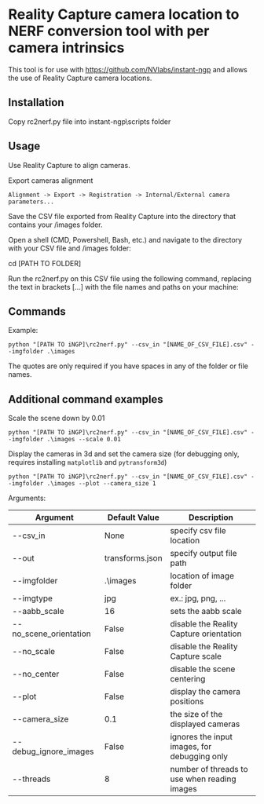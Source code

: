 # Reality Capture camera location to NERF conversion tool with per camera intrinsics
This tool is for use with https://github.com/NVlabs/instant-ngp and allows the use of Reality Capture camera locations.

## Installation
Copy rc2nerf.py file into instant-ngp\scripts folder

## Usage
Use Reality Capture to align cameras.

Export cameras alignment
```
Alignment -> Export -> Registration -> Internal/External camera parameters...
```

Save the CSV file exported from Reality Capture into the directory that contains your /images folder.

Open a shell (CMD, Powershell, Bash, etc.) and navigate to the directory with your CSV file and /images folder:

cd [PATH TO FOLDER]

Run the rc2nerf.py on this CSV file using the following command, replacing the text in brackets […] with the file names and paths on your machine:

## Commands
Example:
```
python "[PATH TO iNGP]\rc2nerf.py" --csv_in "[NAME_OF_CSV_FILE].csv" --imgfolder .\images
```
The quotes are only required if you have spaces in any of the folder or file names.

## Additional command examples
Scale the scene down by 0.01
```
python "[PATH TO iNGP]\rc2nerf.py" --csv_in "[NAME_OF_CSV_FILE].csv" --imgfolder .\images --scale 0.01
```

Display the cameras in 3d and set the camera size (for debugging only, requires installing `matplotlib` and `pytransform3d`)
```
python "[PATH TO iNGP]\rc2nerf.py" --csv_in "[NAME_OF_CSV_FILE].csv" --imgfolder .\images --plot --camera_size 1
```

Arguments:

| Argument               | Default Value   | Description                                  |
|------------------------|-----------------|----------------------------------------------|
| --csv_in               | None            | specify csv file location                    |
| --out                  | transforms.json | specify output file path                     |
| --imgfolder            | .\images        | location of image folder                     |
| --imgtype              | jpg             | ex.: jpg, png, ...                           |
| --aabb_scale           | 16              | sets the aabb scale                          |
| --no_scene_orientation | False           | disable the Reality Capture orientation      |
| --no_scale             | False           | disable the Reality Capture scale            |
| --no_center            | False           | disable the scene centering                  |
| --plot                 | False           | display the camera positions                 |
| --camera_size          | 0.1             | the size of the displayed cameras            |
| --debug_ignore_images  | False           | ignores the input images, for debugging only |
| --threads              | 8               | number of threads to use when reading images |
